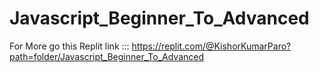 # Javascript_Beginner_To_Advanced
For More go this Replit link ::: https://replit.com/@KishorKumarParo?path=folder/Javascript_Beginner_To_Advanced
